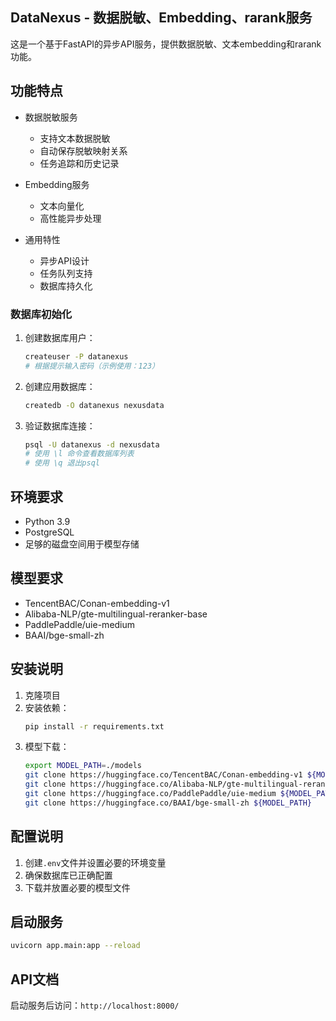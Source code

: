 ## DataNexus - 数据脱敏、Embedding、rarank服务

这是一个基于FastAPI的异步API服务，提供数据脱敏、文本embedding和rarank功能。

## 功能特点

- 数据脱敏服务
  - 支持文本数据脱敏
  - 自动保存脱敏映射关系
  - 任务追踪和历史记录

- Embedding服务
  - 文本向量化
  - 高性能异步处理

- 通用特性
  - 异步API设计
  - 任务队列支持
  - 数据库持久化

### 数据库初始化

1. 创建数据库用户：
   ```bash
   createuser -P datanexus
   # 根据提示输入密码（示例使用：123）
   ```

2. 创建应用数据库：
   ```bash
   createdb -O datanexus nexusdata
   ```

3. 验证数据库连接：
   ```bash
   psql -U datanexus -d nexusdata
   # 使用 \l 命令查看数据库列表
   # 使用 \q 退出psql
   ```

## 环境要求

- Python 3.9
- PostgreSQL
- 足够的磁盘空间用于模型存储

## 模型要求

- TencentBAC/Conan-embedding-v1
- Alibaba-NLP/gte-multilingual-reranker-base
- PaddlePaddle/uie-medium
- BAAI/bge-small-zh


## 安装说明

1. 克隆项目
2. 安装依赖：
   ```bash
   pip install -r requirements.txt
   ```
3. 模型下载：
   ```bash
   export MODEL_PATH=./models
   git clone https://huggingface.co/TencentBAC/Conan-embedding-v1 ${MODEL_PATH}
   git clone https://huggingface.co/Alibaba-NLP/gte-multilingual-reranker-base ${MODEL_PATH}
   git clone https://huggingface.co/PaddlePaddle/uie-medium ${MODEL_PATH}
   git clone https://huggingface.co/BAAI/bge-small-zh ${MODEL_PATH}
   ```
## 配置说明

1. 创建`.env`文件并设置必要的环境变量
2. 确保数据库已正确配置
3. 下载并放置必要的模型文件

## 启动服务

```bash
uvicorn app.main:app --reload
```

## API文档

启动服务后访问：`http://localhost:8000/`